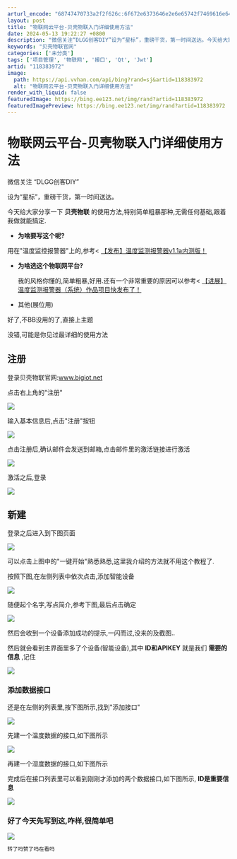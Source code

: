 ```yaml
---
arturl_encode: "68747470733a2f2f626c:6f672e6373646e2e6e65742f7469616e646972656e3131312f:61727469636c652f64657461696c732f313138333833393732"
layout: post
title: "物联网云平台-贝壳物联入门详细使用方法"
date: 2024-05-13 19:22:27 +0800
description: "微信关注“DLGG创客DIY”设为“星标”，重磅干货，第一时间送达。今天给大家分享一下贝壳物联的使用"
keywords: "贝壳物联官网"
categories: ['未分类']
tags: ['项目管理', '物联网', '接口', 'Qt', 'Jwt']
artid: "118383972"
image:
  path: https://api.vvhan.com/api/bing?rand=sj&artid=118383972
  alt: "物联网云平台-贝壳物联入门详细使用方法"
render_with_liquid: false
featuredImage: https://bing.ee123.net/img/rand?artid=118383972
featuredImagePreview: https://bing.ee123.net/img/rand?artid=118383972
---
```


# 物联网云平台-贝壳物联入门详细使用方法

微信关注 “DLGG创客DIY”

设为“星标”，重磅干货，第一时间送达。

今天给大家分享一下
**贝壳物联**
的使用方法,特别简单粗暴那种,无需任何基础,跟着我做就能搞定.

* **为啥要写这个呢?**

用在"温度监控报警器"上的,参考<
[【发布】温度监测报警器v1.1a内测版！](http://mp.weixin.qq.com/s?__biz=MzUwOTgwMjY4NQ%3D%3D&chksm=f90df125ce7a783333fc291d4a419e27a490210655053fdc2c708704d820637d14daf1ab09e8&idx=1&mid=2247487735&scene=21&sn=00e59325d377f4b57d5525dc2f695fd0#wechat_redirect)
>

* **为啥选这个物联网平台?**

  我的风格你懂的,简单粗暴,好用.还有一个非常重要的原因可以参考<
  [【进展】温度监测报警器（系统）作品项目快发布了！](http://mp.weixin.qq.com/s?__biz=MzUwOTgwMjY4NQ%3D%3D&chksm=f90df134ce7a7822d064b3aa30b4d4cb2746b6dd41134e33c364c8c58156237c05b8e00eb2c7&idx=1&mid=2247487718&scene=21&sn=c7433c9161099da8baf66a746eb7bfa2#wechat_redirect)
  >
* 其他(展位用)

好了,不BB没用的了,直接上主题

没错,可能是你见过最详细的使用方法

## **注册**

登录贝壳物联官网:www.bigiot.net

点击右上角的"注册"

![](https://i-blog.csdnimg.cn/blog_migrate/b9a3c05c3e34627cb5a5942af076ac73.png)

输入基本信息后,点击"注册"按钮

![](https://i-blog.csdnimg.cn/blog_migrate/c55735fd7de2df368ea915f183756236.png)

点击注册后,确认邮件会发送到邮箱,点击邮件里的激活链接进行激活

![](https://i-blog.csdnimg.cn/blog_migrate/f20b656c856268e8f159d76c2d68ac0a.png)

激活之后,登录

![](https://i-blog.csdnimg.cn/blog_migrate/dc1588aefb9f85ee6acc510ebf76655f.png)

## **新建**

登录之后进入到下图页面

![](https://i-blog.csdnimg.cn/blog_migrate/d3a467c01d31abf6d1cd11d20f9d55e1.png)

可以点击上图中的"一键开始"熟悉熟悉,这里我介绍的方法就不用这个教程了.

按照下图,在左侧列表中依次点击,添加智能设备

![](https://i-blog.csdnimg.cn/blog_migrate/5525fee75826b8432c8133e12ca0df8d.png)

随便起个名字,写点简介,参考下图,最后点击确定

![](https://i-blog.csdnimg.cn/blog_migrate/b5393e814707b07ec4b0c3ed96a9a4b0.png)

然后会收到一个设备添加成功的提示,一闪而过,没来的及截图..

然后就会看到主界面里多了个设备(智能设备),其中
**ID和APIKEY**
就是我们
**需要的信息**
,记住

![](https://i-blog.csdnimg.cn/blog_migrate/d51cf2f9e4c9cfd523d2af81a87bd82c.png)

### **添加数据接口**

还是在左侧的列表里,按下图所示,找到"添加接口"

![](https://i-blog.csdnimg.cn/blog_migrate/0a5adf1ff9af12e6be5221dbdc0d9074.png)

先建一个温度数据的接口,如下图所示

![](https://i-blog.csdnimg.cn/blog_migrate/ea1431326b00e9779e2fb583f38064a4.png)

再建一个湿度数据的接口,如下图所示

完成后在接口列表里可以看到刚刚才添加的两个数据接口,如下图所示,
**ID是重要信息**

![](https://i-blog.csdnimg.cn/blog_migrate/8123520205b31b2f86c744d273a1a008.png)

### 好了今天先写到这,咋样,很简单吧

![](https://i-blog.csdnimg.cn/blog_migrate/e370537025202b1757cf8c7eec9fd2ea.gif)

```php
转了吗赞了吗在看吗

```